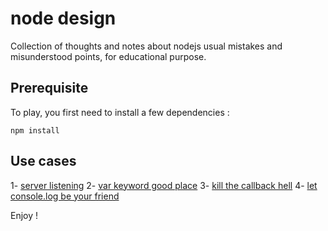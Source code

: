 # node design

Collection of thoughts and notes about nodejs usual mistakes and misunderstood points, for educational purpose.

## Prerequisite

To play, you first need to install a few dependencies :

```
npm install
```

## Use cases

1- [server listening](server-listening.md)
2- [var keyword good place](var.md)
3- [kill the callback hell](callback-hell.md)
4- [let console.log be your friend](console.md)

Enjoy !